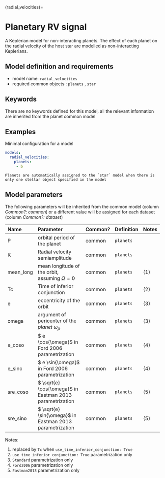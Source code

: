 (radial_velocities)=

# Planetary RV signal

A Keplerian model for non-interacting planets.
The effect of each planet on the radial velocity of the host star are modelled as non-interacting Keplerians.

## Model definition and requirements

- model name: ``radial_velocities``
- required common objects : ``planets`` , ``star``

## Keywords

There are no keywords defined for this model, all the relevant information are inherited from the planet common model

## Examples

Minimal configuration for a model

```yaml
models:
  radial_velocities:
    planets:
     - b
```

```{tip}
Planets are automatically assigned to the `star` model when there is only one stellar object specified in the model
```

## Model parameters

The following parameters will be inherited from the common model (column *Common?: common*) or a different value will be assigned for each dataset (column *Common?: dataset*)

| Name        | Parameter | Common?  | Definition  | Notes |
| :---        | :-------- | :-------------  | :-----  | :---- |
| P      | orbital period of the planet | common | ``planets``     | |
| K      | Radial velocity semiamplitude | common | ``planets``     | |
| mean_long | mean longitude of the orbit, assuming $\Omega=0$ | common | ``planets`` | (1) |
| Tc     | Time of inferior conjunction              | common | ``planets``     | (2)|
| e      | eccentricity of the orbit  | common | ``planets`` | (3) |
| omega  | argument of pericenter of the *planet* $\omega_p$  | common |  ``planets`` | (3) |
| e_coso | $ e \cos{\omega}$ in Ford 2006 parametrization | common |  ``planets`` | (4) |
| e_sino | $ e \sin{\omega}$ in Ford 2006 parametrization | common |  ``planets`` | (4) |
| sre_coso | $ \sqrt{e} \cos{\omega}$ in Eastman 2013 parametrization | common |  ``planets`` | (5)|
| sre_sino | $ \sqrt{e} \sin{\omega}$ in Eastman 2013 parametrization | common |  ``planets`` | (5) |

Notes:

  1. replaced by ``Tc`` when ``use_time_inferior_conjunction: True``
  2. ``use_time_inferior_conjunction: True`` parametrization only
  3. ``Standard`` parametrization only
  4. ``Ford2006`` parametrization only
  5. ``Eastman2013`` parametrization only
